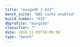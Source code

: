 ```yaml
---
title: "mongodb 3 633"
bench_suite: "DBS cache enabled"
build_number: "633"
dbprofile: "mongodb"
classifier: ""
date: 2016-11-03T10:05:58
type: "bench"
---
```

